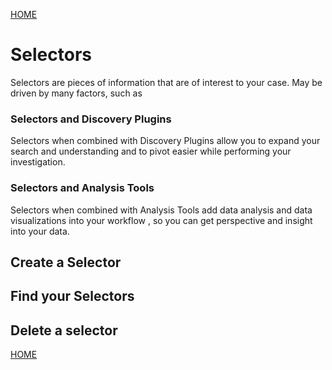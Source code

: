 <a href="/tutorials/">HOME</a>


# Selectors
Selectors are pieces of information that are of interest to your case. May be
driven by many factors, such as 

### Selectors and Discovery Plugins
Selectors when combined with Discovery Plugins allow you to expand your search and understanding and
to pivot easier while performing your investigation. 

### Selectors and Analysis Tools
Selectors when combined with Analysis Tools add data analysis and data visualizations into your workflow
, so you can get perspective and insight into your data.


## Create a Selector


## Find your Selectors


## Delete a selector

<a href="/tutorials/">HOME</a>
